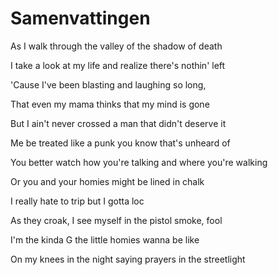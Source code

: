 # Samenvattingen


As I walk through the valley of the shadow of death

I take a look at my life and realize there's nothin' left

'Cause I've been blasting and laughing so long,

That even my mama thinks that my mind is gone

But I ain't never crossed a man that didn't deserve it

Me be treated like a punk you know that's unheard of

You better watch how you're talking and where you're walking

Or you and your homies might be lined in chalk

I really hate to trip but I gotta loc

As they croak, I see myself in the pistol smoke, fool

I'm the kinda G the little homies wanna be like

On my knees in the night saying prayers in the streetlight
